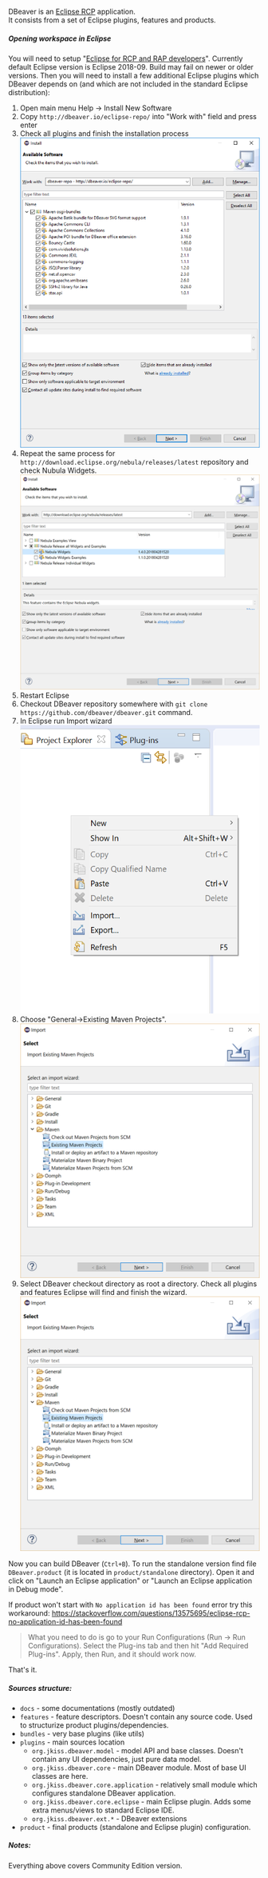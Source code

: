 DBeaver is an [Eclipse RCP](https://wiki.eclipse.org/Rich_Client_Platform) application.  
It consists from a set of Eclipse plugins, features and products.

##### Opening workspace in Eclipse

You will need to setup "<a href="https://www.eclipse.org/downloads/packages/release/2018-09/r/eclipse-ide-rcp-and-rap-developers">Eclipse for RCP and RAP developers</a>". Currently default Eclipse version is Eclipse 2018-09. Build may fail on newer or older versions.
Then you will need to install a few additional Eclipse plugins which DBeaver depends on (and which are not included in the standard Eclipse distribution):
1. Open main menu Help -> Install New Software
2. Copy `http://dbeaver.io/eclipse-repo/` into "Work with" field and press enter
3. Check all plugins and finish the installation process
![Screenshot for adding Dbeaver repo](images/development/eclipse/dbv_repo.png)
4. Repeat the same process for `http://download.eclipse.org/nebula/releases/latest` repository and check Nubula Widgets.
![Screenshot for adding Nebula repo](images/development/eclipse/nebula-repo.png)
5. Restart Eclipse
6. Checkout DBeaver repository somewhere with `git clone https://github.com/dbeaver/dbeaver.git` command.
7. In Eclipse run Import wizard
![Eclipse context menu -> Import](images/development/eclipse/context-menu-import.png)
8. Choose "General->Existing Maven Projects".  
![Eclipse Import Maven Projects](images/development/eclipse/import-maven-1.png)
9. Select DBeaver checkout directory as root a directory. Check all plugins and features Eclipse will find and finish the wizard.  
![Eclipse Import Maven Projects](images/development/eclipse/import-maven-1.png)

Now you can build DBeaver (`Ctrl+B`).
To run the standalone version find file `DBeaver.product` (it is located in `product/standalone` directory). Open it and click on "Launch an Eclipse application" or "Launch an Eclipse application in Debug mode".  

If product won't start with `No application id has been found` error try this workaround:
https://stackoverflow.com/questions/13575695/eclipse-rcp-no-application-id-has-been-found  
> What you need to do is go to your Run Configurations (Run -> Run Configurations). Select the Plug-ins tab and then hit "Add Required Plug-ins". Apply, then Run, and it should work now.

That's it.

##### Sources structure:
- `docs` - some documentations (mostly outdated)
- `features` - feature descriptors. Doesn't contain any source code. Used to structurize product plugins/dependencies.
- `bundles` - very base plugins (like utils)
- `plugins` - main sources location
  - `org.jkiss.dbeaver.model` - model API and base classes. Doesn't contain any UI dependencies, just pure data model.
  - `org.jkiss.dbeaver.core` - main DBeaver module. Most of base UI classes are here.
  - `org.jkiss.dbeaver.core.application` - relatively small module which configures standalone DBeaver application.
  - `org.jkiss.dbeaver.core.eclipse` - main Eclipse plugin. Adds some extra menus/views to standard Eclipse IDE.
  - `org.jkiss.dbeaver.ext.*` - DBeaver extensions
- `product` - final products (standalone and Eclipse plugin) configuration.

##### Notes:
Everything above covers Community Edition version.  
